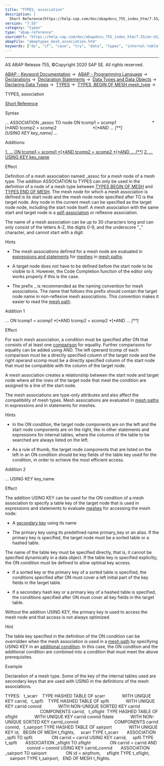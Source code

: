 ```yaml
---
title: "TYPES, association"
description: |
  Short Reference(https://help.sap.com/doc/abapdocu_755_index_htm/7.55/en-US/abaptypes_begin_of_mesh_shortref.htm) Syntax ... ASSOCIATION _assoc TO node ON tcomp1 = scomp1 AND tcomp2 = scomp2 AND ...  USING KEY key_name ... Additions: 1. ... ON tcomp1 = scomp1 AND tco
version: "7.55"
category: "types"
type: "abap-reference"
sourceUrl: "https://help.sap.com/doc/abapdocu_755_index_htm/7.55/en-US/abaptypes_mesh_association.htm"
abapFile: "abaptypes_mesh_association.htm"
keywords: ["do", "if", "case", "try", "data", "types", "internal-table", "abaptypes", "mesh", "association"]
---
```


* * *

AS ABAP Release 755, ©Copyright 2020 SAP SE. All rights reserved.

[ABAP - Keyword Documentation](https://help.sap.com/doc/abapdocu_755_index_htm/7.55/en-US/abenabap.htm) →  [ABAP - Programming Language](https://help.sap.com/doc/abapdocu_755_index_htm/7.55/en-US/abenabap_reference.htm) →  [Declarations](https://help.sap.com/doc/abapdocu_755_index_htm/7.55/en-US/abendeclarations.htm) →  [Declaration Statements](https://help.sap.com/doc/abapdocu_755_index_htm/7.55/en-US/abenabap_declarations.htm) →  [Data Types and Data Objects](https://help.sap.com/doc/abapdocu_755_index_htm/7.55/en-US/abentypes_and_objects.htm) →  [Declaring Data Types](https://help.sap.com/doc/abapdocu_755_index_htm/7.55/en-US/abentypes_statements.htm) →  [TYPES](https://help.sap.com/doc/abapdocu_755_index_htm/7.55/en-US/abaptypes.htm) →  [TYPES, BEGIN OF MESH mesh\_type](https://help.sap.com/doc/abapdocu_755_index_htm/7.55/en-US/abaptypes_mesh.htm) → 

TYPES, association

[Short Reference](https://help.sap.com/doc/abapdocu_755_index_htm/7.55/en-US/abaptypes_begin_of_mesh_shortref.htm)

Syntax

... ASSOCIATION \_assoc TO node ON tcomp1 = scomp1
                             *\[*AND tcomp2 = scomp2
                             *\[*AND ... *\]**\]*
                             *\[*USING KEY key\_name*\]* ...

Additions:

[1\. ... ON tcomp1 = scomp1 *\[*AND tcomp2 = scomp2 *\[*AND ... *\]**\]*](#!ABAP_ADDITION_1@1@)
[2\. ... USING KEY key\_name](#!ABAP_ADDITION_2@2@)

Effect

Definition of a mesh association named \_assoc for a mesh node of a mesh type. The addition ASSOCIATION to TYPES can only be used in the definition of a node of a mesh type between [TYPES BEGIN OF MESH](https://help.sap.com/doc/abapdocu_755_index_htm/7.55/en-US/abaptypes_mesh.htm) and [TYPES END OF MESH](https://help.sap.com/doc/abapdocu_755_index_htm/7.55/en-US/abaptypes_mesh.htm). The mesh node for which a mesh association is defined is its start node and the mesh node node specified after TO is the target node. Any node in the current mesh can be specified as the target node node, including the start node itself. A mesh association with the same start and target node is a [self-association](https://help.sap.com/doc/abapdocu_755_index_htm/7.55/en-US/abenself_association_glosry.htm "Glossary Entry") or reflexive association.

The name of a mesh association can be up to 30 characters long and can only consist of the letters A-Z, the digits 0-9, and the underscore "\_" character, and cannot start with a digit.

Hints

-   The mesh associations defined for a mesh node are evaluated in [expressions and statements](https://help.sap.com/doc/abapdocu_755_index_htm/7.55/en-US/abenmesh_path_usage.htm) for [meshes](https://help.sap.com/doc/abapdocu_755_index_htm/7.55/en-US/abenabap_meshes.htm) in [mesh paths](https://help.sap.com/doc/abapdocu_755_index_htm/7.55/en-US/abenmesh_pathes.htm).

-   A target node does not have to be defined before the start node to be visible to it. However, the Code Completion function of the editor only works properly if this is the case.

-   The prefix \_ is recommended as the naming convention for mesh associations. The name that follows this prefix should contain the target node name in non-reflexive mesh associations. This convention makes it easier to read the [mesh path](https://help.sap.com/doc/abapdocu_755_index_htm/7.55/en-US/abenmesh_path.htm).
    

Addition 1

... ON tcomp1 = scomp1 *\[*AND tcomp2 = scomp2 *\[*AND ... *\]**\]*

Effect

For each mesh association, a condition must be specified after ON that consists of at least one [comparison](https://help.sap.com/doc/abapdocu_755_index_htm/7.55/en-US/abencomparison_glosry.htm "Glossary Entry") for equality. Further comparisons for equality can be added using AND. The left operand tcomp of each comparison must be a directly specified column of the target node and the right operand scomp must be a directly specified column of the start node that must be compatible with the column of the target node.

A mesh association creates a relationship between the start node and target node where all the rows of the target node that meet the condition are assigned to a line of the start node.

The mesh associations are type-only attributes and also affect the compatibility of mesh types. Mesh associations are evaluated in [mesh paths](https://help.sap.com/doc/abapdocu_755_index_htm/7.55/en-US/abenmesh_pathes.htm) in expressions and in statements for meshes.

Hints

-   In the ON condition, the target node components are on the left and the start node components are on the right, like in other statements and expressions for internal tables, where the columns of the table to be searched are always listed on the left.

-   As a rule of thumb, the target node components that are listed on the left in an ON condition should be key fields of the table key used for the condition, in order to achieve the most efficient access.
    

Addition 2

... USING KEY key\_name

Effect

The addition USING KEY can be used for the ON condition of a mesh association to specify a table key of the target node that is used in expressions and statements to evaluate [meshes](https://help.sap.com/doc/abapdocu_755_index_htm/7.55/en-US/abenabap_meshes.htm) for accessing the mesh node:

-   A [secondary key](https://help.sap.com/doc/abapdocu_755_index_htm/7.55/en-US/abensecondary_key_glosry.htm "Glossary Entry") using its name

-   The primary key using its predefined name primary\_key or an alias. If the primary key is specified, the target node must be a sorted table or a hashed table.

The name of the table key must be specified directly, that is, it cannot be specified dynamically in a data object. If the table key is specified explicitly, the ON condition must be defined to allow optimal key access.

-   If a sorted key or the primary key of a sorted table is specified, the conditions specified after ON must cover a left initial part of the key fields in the target table.

-   If a secondary hash key or a primary key of a hashed table is specified, the conditions specified after ON must cover all key fields in the target table.

Without the addition USING KEY, the primary key is used to access the mesh node and that access is not always optimized.

Hint

The table key specified in the definition of the ON condition can be overridden when the mesh association is used in a [mesh path](https://help.sap.com/doc/abapdocu_755_index_htm/7.55/en-US/abenmesh_path.htm) by specifying USING KEY in an [additional condition](https://help.sap.com/doc/abapdocu_755_index_htm/7.55/en-US/abenmesh_path_assoc_cond.htm). In this case, the ON condition and the additional condition are combined into a condition that must meet the above prerequisites.

Example

Declaration of a mesh type. Some of the key of the internal tables used are secondary keys that are used with USING in the definitions of the mesh associations.

TYPES:
  t\_scarr    TYPE HASHED TABLE OF scarr
             WITH UNIQUE KEY carrid,
  t\_spfli    TYPE HASHED TABLE OF spfli
             WITH UNIQUE KEY carrid connid
             WITH NON-UNIQUE SORTED KEY carrid
                             COMPONENTS carrid,
  t\_sflight  TYPE HASHED TABLE OF sflight
             WITH UNIQUE KEY carrid connid fldate
             WITH NON-UNIQUE SORTED KEY carrid\_connid
                             COMPONENTS carrid connid,
  t\_sairport TYPE HASHED TABLE OF sairport
             WITH UNIQUE KEY id,
  BEGIN OF MESH t\_flights,
    scarr TYPE t\_scarr
      ASSOCIATION \_spfli TO spfli
               ON carrid = carrid USING KEY carrid,
    spfli TYPE t\_spfli
      ASSOCIATION \_sflight TO sflight
               ON carrid = carrid AND
                  connid = connid USING KEY carrid\_connid
      ASSOCIATION \_sairport TO sairport
               ON id = airpfrom,
    sflight TYPE t\_sflight,
    sairport TYPE t\_sairport,
  END OF MESH t\_flights.